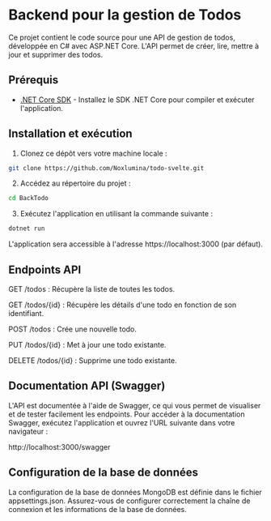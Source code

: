# Backend pour la gestion de Todos

Ce projet contient le code source pour une API de gestion de todos, développée en C# avec ASP.NET Core. L'API permet de créer, lire, mettre à jour et supprimer des todos.

## Prérequis

- [.NET Core SDK](https://dotnet.microsoft.com/download) - Installez le SDK .NET Core pour compiler et exécuter l'application.

## Installation et exécution

1. Clonez ce dépôt vers votre machine locale :

```bash
git clone https://github.com/Noxlumina/todo-svelte.git
```

2. Accédez au répertoire du projet :

```bash
cd BackTodo
```

3. Exécutez l'application en utilisant la commande suivante :

```bash
dotnet run
```

L'application sera accessible à l'adresse https://localhost:3000 (par défaut).

## Endpoints API

GET /todos : Récupère la liste de toutes les todos.

GET /todos/{id} : Récupère les détails d'une todo en fonction de son identifiant.

POST /todos : Crée une nouvelle todo.

PUT /todos/{id} : Met à jour une todo existante.

DELETE /todos/{id} : Supprime une todo existante.

## Documentation API (Swagger)

L'API est documentée à l'aide de Swagger, ce qui vous permet de visualiser et de tester facilement les endpoints.
Pour accéder à la documentation Swagger, exécutez l'application et ouvrez l'URL suivante dans votre navigateur :

http://localhost:3000/swagger

## Configuration de la base de données

La configuration de la base de données MongoDB est définie dans le fichier appsettings.json.
Assurez-vous de configurer correctement la chaîne de connexion et les informations de la base de données.

